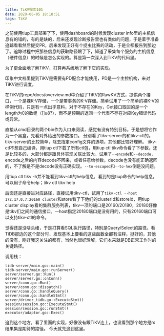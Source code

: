 ```yaml
---
title: TiKV探索101
date: 2020-06-05 18:18:51
tags: TiKV
---
```



之前使用tiup工具部署了下，使用dashboard的时候发现cluster info里的主机信息有的错的，有的是缺的，后来还发现诊断报告里也有类似的问题，于是着手准备追踪看看然后提交PR。后来发现正好有个捉虫比赛的活动，于是全都报告到那边了。追踪过程中把那些信息的获取路径跟了下，知道了采集每个服务的主机信息（硬件信息）的时候是怎么实现的。算是第一次深入到TiKV的代码里。

为了更全面地了解TiKV，打算再系统地了解下它的实现。

印象中文档里提到TiKV是需要有PD配合才能使用，PD是一个主控机构，来对TiKV进行调度。

在TiKV的repo/docs/overview.md中介绍了TiKV的RawKV方式，提供两个接口，一个是裸K-V存储，一个是带事务的K-V存储。简单试用了一个简单的裸K-V的样例代码，只是有一点出乎意料，对于不存在的Key，Get接口取回的是一个length为0的数组（[]u8?），而不是预期的返回一个代表不存在对应Key错误代码或异常。

直接从cmd目录的两个bin作为入口来阅读，感觉有没有特别目标，于是想将它作为一个黑盒，先看对外给出的参数接口。
分别看了tikv-server的和tikv-ctl的，tikv-server的比较简单，除去指定config文件的选项，其他都比较好理解。
tikv-ctl不想自己编译，用tiup ctl下载了所有ctl包，用tiup ctl tikv命令看了下参数，还是比较多的，大部分都是跟具体实现关联比较大，试用了`--encode`和`--decode`，encode之后的内容decode不回来，或者任意给参数，decode也没有能正确返回的，不了解是不是decode没有正确实现。`--to-escaped`和`--to-hex`倒是没问题。

用tiup ctl tikv -h并不能看到tikv-ctl的help信息，看到的是tiup命令的help信息。可以用子命令help；tikv ctl tikv help

后面还是直接进对应路径，直接试用tikv-ctl，试用了`tikv-ctl --host 172.17.0.7:20160 cluster`和store看了下他们的clusterId和storeId，用tiup cluster display看的集群服务列表，tikv一项的端口是20160/20180，20180好像是tikv们之间的通信接口，--host指定20180端口是没有用的，只有20160端口可以支持tikv-ctl的命令。

觉得还是没啥头绪，于是打算看SQL执行路径，特别是Query/Select的路径。看TiDB那边的这个部分时，发现基本上要看的这些函数全都有注释，挺好的，其他的没有，刚好我这关注的都有，当然也很好理解，它们本来就是DB正常工作时的关键路径。

调用栈：

```
tidb-server/main.go::main()
tidb-server/main.go::runServer()
server/server.go::Run()
server/server.go::onConn()
server/conn.go::Run()
server/conn.go::dispatch()
server/conn.go::handleQuery()
server/conn.go::handleStmt()
server/driver_tidb.go::ExecuteStmt()
session/session.go::ExecuteStmt()
session/session.go::runStmt()
executor/adaptor.go::Exec()
```

追到这个地方，看了里面的实现，好像没有跟TiKV连上，也没看到那个地方是rs结果集是期待的路径。
今天就先追到这里。
